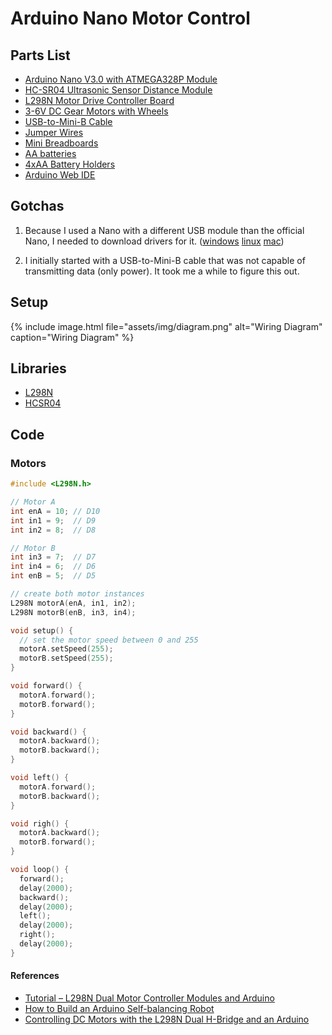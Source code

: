 # Arduino Nano Motor Control

## Parts List

* [Arduino Nano V3.0 with ATMEGA328P Module](https://smile.amazon.com/gp/product/B071JBYDGM)
* [HC-SR04 Ultrasonic Sensor Distance Module](https://smile.amazon.com/gp/product/B01MA4O5G5)
* [L298N Motor Drive Controller Board](https://smile.amazon.com/gp/product/B06X9D1PR9)
* [3-6V DC Gear Motors with Wheels](https://smile.amazon.com/gp/product/B072HRR8W4)
* [USB-to-Mini-B Cable](https://smile.amazon.com/dp/B00NH13S44/)
* [Jumper Wires](https://smile.amazon.com/dp/B072L1XMJR)
* [Mini Breadboards](https://smile.amazon.com/gp/product/B01EV6SBXQ)
* [AA batteries](https://smile.amazon.com/gp/product/B00NTCH52W)
* [4xAA Battery Holders](https://smile.amazon.com/gp/product/B077C1QGC7)
* [Arduino Web IDE](https://create.arduino.cc)

## Gotchas
1. Because I used a Nano with a different USB module than the official Nano, I needed to download drivers for it.  ([windows](assets/CH341SER.zip) [linux](assets/CH341SER_LINUX.zip) [mac](assets/CH341SER_MAC.zip))

2. I initially started with a USB-to-Mini-B cable that was not capable of transmitting data (only power). It took me a while to figure this out.

## Setup

{% include image.html file="assets/img/diagram.png"
  alt="Wiring Diagram"
  caption="Wiring Diagram"
  %}

## Libraries

* [L298N](https://github.com/AndreaLombardo/L298N)
* [HCSR04](https://github.com/jeremylindsayni/Bifrost.Arduino.Sensors.HCSR04)

## Code

### Motors
```cpp
#include <L298N.h>

// Motor A
int enA = 10; // D10
int in1 = 9;  // D9
int in2 = 8;  // D8

// Motor B
int in3 = 7;  // D7
int in4 = 6;  // D6
int enB = 5;  // D5

// create both motor instances
L298N motorA(enA, in1, in2);
L298N motorB(enB, in3, in4);

void setup() {
  // set the motor speed between 0 and 255
  motorA.setSpeed(255);
  motorB.setSpeed(255);
}

void forward() {
  motorA.forward();
  motorB.forward();
}

void backward() {
  motorA.backward();
  motorB.backward();
}

void left() {
  motorA.forward();
  motorB.backward();
}

void righ() {
  motorA.backward();
  motorB.forward();
}

void loop() {
  forward();
  delay(2000);
  backward();
  delay(2000);
  left();
  delay(2000);
  right();
  delay(2000);
}
```

#### References
* [Tutorial – L298N Dual Motor Controller Modules and Arduino](http://tronixstuff.com/2014/11/25/tutorial-l298n-dual-motor-controller-modules-and-arduino/)
* [How to Build an Arduino Self-balancing Robot](https://create.arduino.cc/projecthub/zac-jackson/how-to-build-an-arduino-self-balancing-robot-46d992)
* [Controlling DC Motors with the L298N Dual H-Bridge and an Arduino](https://dronebotworkshop.com/dc-motors-l298n-h-bridge/)
